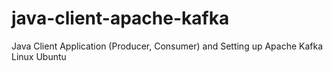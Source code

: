 # java-client-apache-kafka
Java Client Application (Producer, Consumer) and Setting up Apache Kafka Linux Ubuntu
